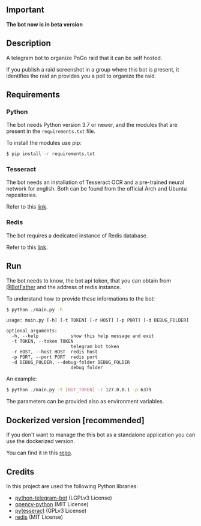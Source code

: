 ## Important

**The bot now is in beta version**

## Description

A telegram bot to organize PoGo raid that it can be self hosted.

If you publish a raid screenshot in a group where this bot is present, it identifies the raid an provides you a poll to organize the raid.

## Requirements

### Python
The bot needs Python version 3.7 or newer, and the modules that are present in the `requirements.txt` file.

To install the modules use pip:
```bash
$ pip install -r requirements.txt
```

### Tesseract
The bot needs an installation of Tesseract OCR and a pre-trained neural network for english. Both can be found from the official Arch and Ubuntu repositories.

Refer to this [link](https://github.com/tesseract-ocr/tesseract).

### Redis
The bot requires a dedicated instance of Redis database.

Refer to this [link](https://redis.io/).

## Run

The bot needs to know, the bot api token, that you can obtain from [@BotFather](https://telegram.me/BotFather) and the address of redis instance.

To understand how to provide these informations to the bot:
```bash
$ python ./main.py -h
```
```
usage: main.py [-h] [-t TOKEN] [-r HOST] [-p PORT] [-d DEBUG_FOLDER]

optional arguments:
  -h, --help            show this help message and exit
  -t TOKEN, --token TOKEN
                        telegram bot token
  -r HOST, --host HOST  redis host
  -p PORT, --port PORT  redis port
  -d DEBUG_FOLDER, --debug-folder DEBUG_FOLDER
                        debug folder
```

An example:
```bash
$ python ./main.py -t [BOT_TOKEN] -r 127.0.0.1 -p 6379
```

The parameters can be provided also as environment variables.

## Dockerized version \[recommended\]

If you don't want to manage the this bot as a standalone application you can use the dockerized version.

You can find it in this [repo](https://github.com/RobertoBochet/pogoraidbot-dockerized).

## Credits

In this project are used the following Python libraries:

 - [python-telegram-bot](https://python-telegram-bot.org/) (LGPLv3 License)
 - [opencv-python](https://pypi.org/project/opencv-python/) (MIT License)
 - [pytesseract](https://pypi.org/project/pytesseract/) (GPLv3 License)
 - [redis](https://pypi.org/project/redis/) (MIT License)